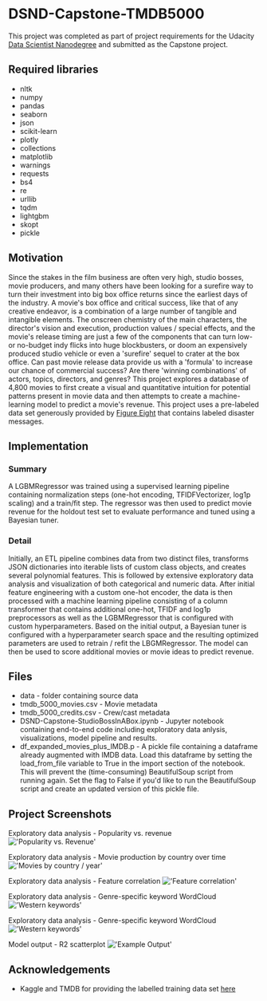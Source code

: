 # DSND-Capstone-TMDB5000
This project was completed as part of project requirements for the Udacity [Data Scientist Nanodegree](https://www.udacity.com/course/data-scientist-nanodegree--nd025) and submitted as the Capstone project.

## Required libraries
- nltk 
- numpy
- pandas
- seaborn
- json
- scikit-learn 
- plotly
- collections
- matplotlib
- warnings
- requests
- bs4
- re
- urllib
- tqdm
- lightgbm
- skopt
- pickle 


## Motivation
Since the stakes in the film business are often very high, studio bosses, movie producers, and many others have been looking for a surefire way to turn their investment into big box office returns since the earliest days of the industry.
A movie's box office and critical success, like that of any creative endeavor, is a combination of a large number of tangible and intangible elements. The onscreen chemistry of the main characters, the director's vision and execution, production values / special effects, and the movie's release timing are just a few of the components that can turn low- or no-budget indy flicks into huge blockbusters, or doom an expensively produced studio vehicle or even a 'surefire' sequel to crater at the box office.
Can past movie release data provide us with a  'formula' to increase our chance of commercial success? Are there 'winning combinations' of actors, topics, directors, and genres? This project explores a database of 4,800 movies to first create a visual and quantitative intuition for potential patterns present in movie data and then attempts to create a machine-learning model to predict a movie's revenue.
This project uses a pre-labeled data set generously provided by [Figure Eight](https://www.figure-eight.com/) that contains labeled disaster messages. 

## Implementation
### Summary 
A LGBMRegressor was trained using a supervised learning pipeline containing normalization steps (one-hot encoding, TFIDFVectorizer, log1p scaling) and a train/fit step. The regressor was then used to predict movie revenue for the holdout test set to evaluate performance and tuned using a Bayesian tuner. 

### Detail
Initially, an ETL pipeline combines data from two distinct files, transforms JSON dictionaries into iterable lists of custom class objects, and creates several polynomial features. 
This is followed by extensive exploratory data analysis and visualization of both categorical and numeric data. 
After initial feature engineering with a custom one-hot encoder, the data is then processed with a machine learning pipeline consisting of a column transformer that contains additional one-hot, TFIDF and log1p preprocessors as well as the LGBMRegressor that is configured with custom hyperparameters. 
Based on the initial output, a Bayesian tuner is configured with a hyperparameter search space and the resulting optimized parameters are used to retrain / refit the LBGMRegressor. The model can then be used to score additional movies or movie ideas to predict revenue. 



## Files
- data - folder containing source data
 - tmdb_5000_movies.csv - Movie metadata
 - tmdb_5000_credits.csv - Crew/cast metadata
- DSND-Capstone-StudioBossInABox.ipynb - Jupyter notebook containing end-to-end code including exploratory data anlysis, visualizations, model pipeline and results.
- df_expanded_movies_plus_IMDB.p - A pickle file containing a dataframe already augmented with IMDB data. Load this dataframe by setting the load_from_file variable to True in the import section of the notebook. This will prevent the (time-consuming) BeautifulSoup script from running again. Set the flag to False if you'd like to run the BeautifulSoup script and create an updated version of this pickle file. 

## Project Screenshots
Exploratory data analysis - Popularity vs. revenue
!['Popularity vs. Revenue'](readme_imgs/pop_revenue.png)

Exploratory data analysis - Movie production by country over time
!['Movies by country / year'](readme_imgs/movies_by_year.png)

Exploratory data analysis - Feature correlation
!['Feature correlation'](readme_imgs/corr.png)

Exploratory data analysis - Genre-specific keyword WordCloud
!['Western keywords'](readme_imgs/western.png)

Exploratory data analysis - Genre-specific keyword WordCloud
!['Western keywords'](readme_imgs/western.png)


Model output - R2 scatterplot
!['Example Output'](readme_imgs/initial_scatter.png)



## Acknowledgements
- Kaggle and TMDB for providing the labelled training data set [here](https://medium.com/r/?url=https%3A%2F%2Fwww.kaggle.com%2Ftmdb%2Ftmdb-movie-metadata)